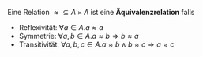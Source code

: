 Eine Relation $\approx \subseteq A \times A$ ist eine **Äquivalenzrelation** falls
- Reflexivität: $\forall a \in A . a \approx a$
- Symmetrie: $\forall a, b \in A . a \approx b \Longrightarrow b \approx a$
- Transitivität: $\forall a, b, c \in A . a \approx b \wedge b \approx c \Longrightarrow a \approx c$

